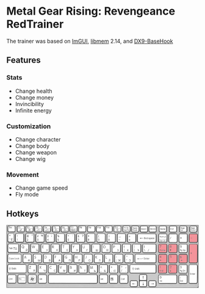 # Metal Gear Rising: Revengeance RedTrainer
The trainer was based on [ImGUI](https://github.com/ocornut/imgui), [libmem](https://github.com/rdbo/libmem) 2.14, and [DX9-BaseHook](https://github.com/rdbo/DX9-BaseHook)

## Features
### Stats
- Change health
- Change money
- Invincibility
- Infinite energy
### Customization
- Change character
- Change body
- Change weapon
- Change wig
### Movement
- Change game speed
- Fly mode

## Hotkeys
![alt text](https://github.com/Baromir19/MGR-RedTrainer/blob/master/readme/hotkeys.png)
